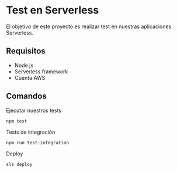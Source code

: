 # Test en Serverless

El objetivo de este proyecto es realizar test en nuestras aplicaciones Serverless.

## Requisitos

* Node.js
* Serverless framework
* Cuenta AWS

## Comandos

Ejecutar nuestros tests

```
npm test
```

Tests de integración
```
npm run test-integration
```

Deploy  

```
sls deploy
```